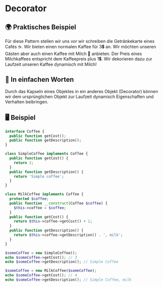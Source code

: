 # Decorator

## 🌍 Praktisches Beispiel
Für diese Pattern stellen wir uns vor wir schreiben die Getränkekarte eines Cafés ☕. Wir bieten einen normalen Kaffee für 3💲 an. Wir möchten unseren Gästen aber auch einen Kaffee mit Milch 🥛 anbieten. Der Preis eines Milchkaffees entspricht dem Kaffeepreis plus 1💲. Wir dekorieren dazu zur Laufzeit unseren Kaffee dynamisch mit Milch! 

## 💬 In einfachen Worten
Durch das Kapseln eines Objektes in ein anderes Objekt (Decorator) können wir dem ursprünglichen Objekt zur Laufzeit dynamisch Eigenschaften und Verhalten beibringen.

## 🖥 Beispiel


```php
interface Coffee {
  public function getCost();
  public function getDescription();
}

class SimpleCoffee implements Coffee {
  public function getCost() {
    return 3;
  }
  public function getDescription() {
    return 'Simple coffee';
  }
}

class MilkCoffee implements Coffee {
  protected $coffee;
  public function __construct(Coffee $coffee) {
    $this->coffee = $coffee;
  }
  public function getCost() {
    return $this->coffee->getCost() + 1;
  }
  public function getDescription() {
    return $this->coffee->getDescription() . ', milk';
  }
}

$someCoffee = new SimpleCoffee();
echo $someCoffee->getCost(); // 3
echo $someCoffee->getDescription(); // Simple Coffee

$someCoffee = new MilkCoffee($someCoffee);
echo $someCoffee->getCost(); // 4
echo $someCoffee->getDescription(); // Simple Coffee, milk
```
